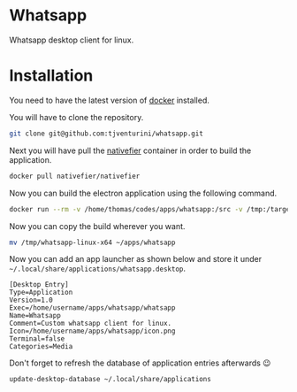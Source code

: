 # Whatsapp

Whatsapp desktop client for linux.

# Installation

You need to have the latest version of [docker](https://docs.docker.com/get-docker/) installed.

You will have to clone the repository.

```bash
git clone git@github.com:tjventurini/whatsapp.git
```

Next you will have pull the [nativefier](https://github.com/nativefier/nativefier) container in order to build the application.

```bash
docker pull nativefier/nativefier
```

Now you can build the electron application using the following command.

```bash
docker run --rm -v /home/thomas/codes/apps/whatsapp:/src -v /tmp:/target nativefier/nativefier --icon /src/icon.png --name whatsapp -p linux -a x64 --single-instance --tray --user-agent "Mozilla/5.0 (X11; Linux x86_64) AppleWebKit/537.36 (KHTML, like Gecko) Chrome/89.0.4389.90 Safari/537.36" https://web.whatsapp.com/ /target/
```

Now you can copy the build wherever you want.

```bash
mv /tmp/whatsapp-linux-x64 ~/apps/whatsapp
```

Now you can add an app launcher as shown below and store it under `~/.local/share/applications/whatsapp.desktop`.

```
[Desktop Entry]
Type=Application
Version=1.0
Exec=/home/username/apps/whatsapp/whatsapp
Name=Whatsapp
Comment=Custom whatsapp client for linux.
Icon=/home/username/apps/whatsapp/icon.png
Terminal=false
Categories=Media
```

Don't forget to refresh the database of application entries afterwards 😉

```bash
update-desktop-database ~/.local/share/applications
```